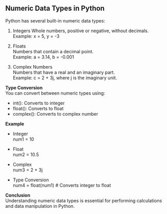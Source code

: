 ## Numeric Data Types in Python  
Python has several built-in numeric data types:  

1. Integers
Whole numbers, positive or negative, without decimals.  
Example: x = 5, y = -3  

2. Floats  
Numbers that contain a decimal point.  
Example: a = 3.14, b = -0.001 

3. Complex Numbers  
Numbers that have a real and an imaginary part.  
Example: c = 2 + 3j, where j is the imaginary unit.  

**Type Conversion**   
You can convert between numeric types using:   
- int(): Converts to integer  
- float(): Converts to float  
- complex(): Converts to complex number  

**Example**  

- Integer  
num1 = 10  

- Float  
num2 = 10.5  

- Complex  
num3 = 2 + 3j  

- Type Conversion  
num4 = float(num1)  # Converts integer to float  

**Conclusion**  
Understanding numeric data types is essential for performing calculations and data manipulation in Python.
